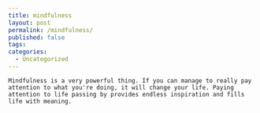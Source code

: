 ```yaml
---
title: mindfulness
layout: post
permalink: /mindfulness/
published: false
tags:
categories:
  - Uncategorized
---
```

	Mindfulness is a very powerful thing. If you can manage to really pay attention to what you're doing, it will change your life. Paying attention to life passing by provides endless inspiration and fills life with meaning.  

